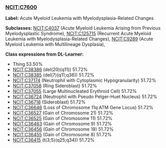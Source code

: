 
### [NCIT:C7600](http://purl.obolibrary.org/obo/NCIT_C7600)
**Label:** Acute Myeloid Leukemia with Myelodysplasia-Related Changes

**Subclasses:** [NCIT:C4037](http://purl.obolibrary.org/obo/NCIT_C4037) (Acute Myeloid Leukemia Arising from Previous Myelodysplastic Syndrome), [NCIT:C125715](http://purl.obolibrary.org/obo/NCIT_C125715) (Recurrent Acute Myeloid Leukemia with Myelodysplasia-Related Changes), [NCIT:C9289](http://purl.obolibrary.org/obo/NCIT_C9289) (Acute Myeloid Leukemia with Multilineage Dysplasia), 

**Class expressions from DL-Learner:**

- Thing 53.50%
- [NCIT:C38386](http://purl.obolibrary.org/obo/NCIT_C38386) (del(20)(q11)) 51.72%
- [NCIT:C38385](http://purl.obolibrary.org/obo/NCIT_C38385) (del(7)(q11;q36)) 51.72%
- [NCIT:C37174](http://purl.obolibrary.org/obo/NCIT_C37174) (Neutrophil with Cytoplasmic Hypogranularity) 51.72%
- [NCIT:C37058](http://purl.obolibrary.org/obo/NCIT_C37058) (Ring Sideroblast) 51.72%
- [NCIT:C37055](http://purl.obolibrary.org/obo/NCIT_C37055) (Large Multinucleated Erythroid Cell) 51.72%
- [NCIT:C36724](http://purl.obolibrary.org/obo/NCIT_C36724) (Neutrophil with Pseudo Pelger-Huet Nucleus) 51.72%
- [NCIT:C36718](http://purl.obolibrary.org/obo/NCIT_C36718) (Sideroblast) 51.72%
- [NCIT:C36646](http://purl.obolibrary.org/obo/NCIT_C36646) (Loss of Chromosome 11q ATM Gene Locus) 51.72%
- [NCIT:C36527](http://purl.obolibrary.org/obo/NCIT_C36527) (Gain of Chromosome 21) 51.72%
- [NCIT:C36525](http://purl.obolibrary.org/obo/NCIT_C36525) (Gain of Chromosome 11) 51.72%
- [NCIT:C36463](http://purl.obolibrary.org/obo/NCIT_C36463) (Gain of Chromosome 9) 51.72%
- [NCIT:C36456](http://purl.obolibrary.org/obo/NCIT_C36456) (Gain of Chromosome 19) 51.72%
- [NCIT:C36455](http://purl.obolibrary.org/obo/NCIT_C36455) (Gain of Chromosome 8) 51.72%
- [NCIT:C36415](http://purl.obolibrary.org/obo/NCIT_C36415) (t(3;5)(q25;q34)) 51.72%


